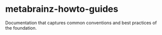 # metabrainz-howto-guides

Documentation that captures common conventions and best practices of the foundation.
